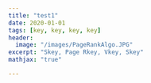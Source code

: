 ```yaml
---
title: "test1"
date: 2020-01-01
tags: [key, key, key, key]
header:
  image: "/images/PageRankAlgo.JPG"
excerpt: "Skey, Page Rkey, Vkey, Skey"
mathjax: "true"

---
```


